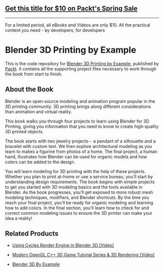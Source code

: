 ## [Get this title for $10 on Packt's Spring Sale](https://www.packt.com/B08012?utm_source=github&utm_medium=packt-github-repo&utm_campaign=spring_10_dollar_2022)
-----
For a limited period, all eBooks and Videos are only $10. All the practical content you need \- by developers, for developers

# Blender 3D Printing by Example
This is the code repository for [Blender 3D Printing by Example](https://www.packtpub.com/application-development/blender-3d-printing-example?utm_source=github&utm_medium=repository&utm_campaign=9781788390545), published by [Packt](https://www.packtpub.com/?utm_source=github). It contains all the supporting project files necessary to work through the book from start to finish.
## About the Book
Blender is an open-source modeling and animation program popular in the 3D printing community. 3D printing brings along different considerations than animation and virtual reality.

This book walks you through four projects to learn using Blender for 3D Printing, giving you information that you need to know to create high-quality 3D printed objects.

The book starts with two jewelry projects-- a pendant of a silhouette and a bracelet with custom text. We then explore architectural modeling as you learn to makes a figurine from photos of a home. The final project, a human hand, illustrates how Blender can be used for organic models and how colors can be added to the design.

You will learn modeling for 3D printing with the help of these projects. Whether you plan to print at-home or use a service bureau, you’ll start by understanding design requirements. The book begins with simple projects to get you started with 3D modeling basics and the tools available in Blender. As the book progresses, you’ll get exposed to more robust mesh modeling techniques, modifiers, and Blender shortcuts. By the time you reach your final project, you’ll be ready for organic modeling and learning how to add colors. In the final section, you’ll learn how to check for and correct common modeling issues to ensure the 3D printer can make your idea a reality!

## Related Products
* [Using Cycles Render Engine in Blender 3D [Video]](https://www.packtpub.com/web-development/using-cycles-render-engine-blender-3d-video?utm_source=github&utm_medium=repository&utm_campaign=9781788391504)

* [Modern OpenGL C++ 3D Game Tutorial Series & 3D Rendering [Video]](https://www.packtpub.com/game-development/modern-opengl-c-3d-game-tutorial-series-3d-rendering-video?utm_source=github&utm_medium=repository&utm_campaign=9781788997768)

* [Blender 3D By Example](https://www.packtpub.com/hardware-and-creative/blender-3d-example?utm_source=github&utm_medium=repository&utm_campaign=9781785285073)
